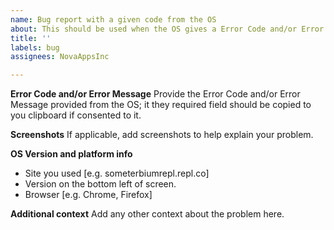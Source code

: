 ```yaml
---
name: Bug report with a given code from the OS
about: This should be used when the OS gives a Error Code and/or Error Message
title: ''
labels: bug
assignees: NovaAppsInc

---
```


**Error Code and/or Error Message**
Provide the Error Code and/or Error Message provided from the OS; it they required field should be copied to you clipboard if consented to it.

**Screenshots**
If applicable, add screenshots to help explain your problem.

**OS Version and platform info**
- Site you used [e.g. someterbiumrepl.repl.co]
- Version on the bottom left of screen.
- Browser [e.g. Chrome, Firefox]

**Additional context**
Add any other context about the problem here.
